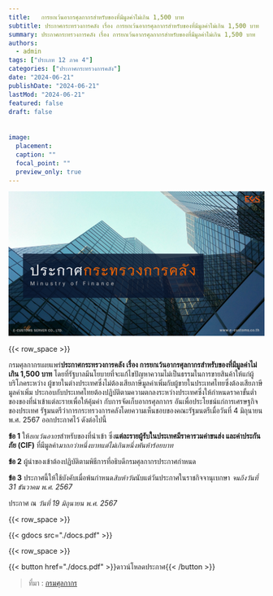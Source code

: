 ```yaml
---
title: 	 การยกเว้นอากรศุลกากรสำหรับของที่มีมูลค่าไม่เกิน 1,500 บาท
subtitle: ประกาศกระทรวงการคลัง เรื่อง การยกเว้นอากรศุลกากรสำหรับของที่มีมูลค่าไม่เกิน 1,500 บาท
summary: ประกาศกระทรวงการคลัง เรื่อง การยกเว้นอากรศุลกากรสำหรับของที่มีมูลค่าไม่เกิน 1,500 บาท
authors:
  - admin
tags: ["ประเภท 12 ภาค 4"]
categories: ["ประกาศกระทรวงการคลัง"]
date: "2024-06-21"
publishDate: "2024-06-21"
lastMod: "2024-06-21"
featured: false
draft: false


image:
  placement:
  caption: ""
  focal_point: ""
  preview_only: true
---
```


![](featured.png)

{{< row_space >}}


กรมศุลกากรเผยแพร่**ประกาศกระทรวงการคลัง เรื่อง การยกเว้นอากรศุลกากรสำหรับของที่มีมูลค่าไม่เกิน 1,500 บาท**   โดยที่รัฐบาลมีนโยบายที่จะแก้ไขปัญหาความไม่เป็นธรรมในการขายสินค้าให้แก่ผู้บริโภคระหว่าง ผู้ขายในต่างประเทศซึ่งไม่ต้องเสียภาษีมูลค่าเพิ่มกับผู้ขายในประเทศไทยซึ่งต้องเสียภาษีมูลค่าเพิ่ม ประกอบกับประเทศไทยต้องปฏิบัติตามความตกลงระหว่างประเทศซึ่งให้กำหนดราคาขั้นต่ำของของที่นำเข้าแต่ละรายเพื่อให้คุ้มค่า กับการจัดเก็บอากรศุลกากร อันเพื่อประโยชน์แก่การเศรษฐกิจของประเทศ รัฐมนตรีว่าการกระทรวงการคลังโดยความเห็นชอบของคณะรัฐมนตรีเมื่อวันที่ 4 มิถุนายน พ.ศ. 2567 ออกประกาศไว้ ดังต่อไปนี้


**ข้อ 1** ให้*ยกเว้นอากร*สำหรับของที่นำเข้า ซึ่ง**แต่ละรายผู้รับในประเทศมีราคารวมค่าขนส่ง และค่าประกันภัย (CIF)** ที่มีมูลค่า*มากกว่าหนึ่งบาทแต่ไม่เกินหนึ่งพันห้าร้อยบาท*

**ข้อ 2** ผู้นำของเข้าต้องปฏิบัติตามพิธีการที่อธิบดีกรมศุลกากรประกาศกำหนด

**ข้อ 3** ประกาศนี้ให้ใช้บังคับเมื่อพ้นกำหนด*สิบห้าวัน*นับแต่วันประกาศในราชกิจจานุเบกษา *จนถึงวันที่ 31 ธันวาคม พ.ศ. 2567*

ประกาศ ณ *วันที่ 19 มิถุนายน พ.ศ. 2567*






{{< row_space >}}

{{< gdocs src="./docs.pdf" >}}

{{< row_space >}}



{{< button href="./docs.pdf" >}}ดาวน์โหลดประกาศ{{< /button >}}  


> ที่มา : [กรมศุลกากร](https://www.customs.go.th/cont_strc_download_with_docno_date.php?lang=th&top_menu=menu_homepage&current_id=14232a324146505f4b464b48464b4a)

